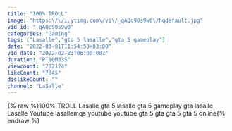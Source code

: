 ```yaml
---
title: "100% TROLL"
image: "https:\/\/i.ytimg.com\/vi\/_qAQc90s9w0\/hqdefault.jpg"
vid_id: "_qAQc90s9w0"
categories: "Gaming"
tags: ["Lasalle","gta 5 lasalle","gta 5 gameplay"]
date: "2022-03-01T11:54:53+03:00"
vid_date: "2022-02-23T06:00:08Z"
duration: "PT10M33S"
viewcount: "202124"
likeCount: "7045"
dislikeCount: ""
channel: "LaSalle"
---
```

{% raw %}100% TROLL Lasalle gta 5 lasalle gta 5 gameplay gta lasalle Lasalle Youtube lasallemqs youtube youtube gta 5 gta gta 5 gta 5 online{% endraw %}
